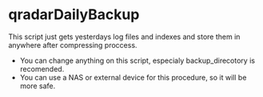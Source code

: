 # qradarDailyBackup

This script just gets yesterdays log files and indexes and store them in anywhere after compressing proccess.

  - You can change anything on this script, especialy backup_direcotory is recomended. 
  - You can use a NAS or external device for this procedure, so it will be more safe.
